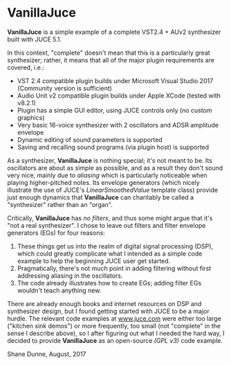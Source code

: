 # VanillaJuce

**VanillaJuce** is a simple example of a complete VST2.4 + AUv2 synthesizer built with JUCE 5.1.

In this context, "complete" doesn't mean that this is a particularly great synthesizer; rather, it means that all of the major plugin requirements are covered, i.e.:
- VST 2.4 compatible plugin builds under Microsoft Visual Studio 2017 (Community version is sufficient)
- Audio Unit v2 compatible plugin builds under Apple XCode (tested with v8.2.1)
- Plugin has a simple GUI editor, using JUCE controls only (no custom graphics)
- Very basic 16-voice synthesizer with 2 oscillators and ADSR amplitude envelope
- Dynamic editing of sound parameters is supported
- Saving and recalling sound programs (via plugin host) is supported

As a synthesizer, **VanillaJuce** is nothing special; it's not meant to be. Its oscillators are about as simple as possible, and as a result they don't sound very nice, mainly due to *aliasing* which is particularly noticeable when playing higher-pitched notes. Its envelope generators (which nicely illustrate the use of JUCE's *LinearSmoothedValue* template class) provide just enough dynamics that **VanillaJuce** can charitably be called a "synthesizer" rather than an "organ".

Critically, **VanillaJuce** has *no filters*, and thus some might argue that it's "not a real synthesizer". I chose to leave out filters and filter envelope generators (EGs) for four reasons:
1. These things get us into the realm of digital signal processing (DSP), which could greatly complicate what I intended as a simple code example to help the beginning JUCE user get started.
2. Pragmatically, there's not much point in adding filtering without first addressing aliasing in the oscillators.
2. The code already illustrates how to create EGs; adding filter EGs wouldn't teach anything new.

There are already enough books and internet resources on DSP and synthesizer design, but I found getting started with JUCE to be a major hurdle. The relevant code examples at www.juce.com were either too large ("kitchen sink demos") or more frequently, too small (not "complete" in the sense I describe above), so I after figuring out what I needed the hard way, I decided to provide **VanillaJuce** as an open-source *(GPL v3)* code example.

Shane Dunne,
August, 2017
